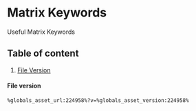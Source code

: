 # Matrix Keywords
Useful Matrix Keywords

## Table of content
1. [File Version](#file-version)

#### File version

```
%globals_asset_url:224958%?v=%globals_asset_version:224958%
```
